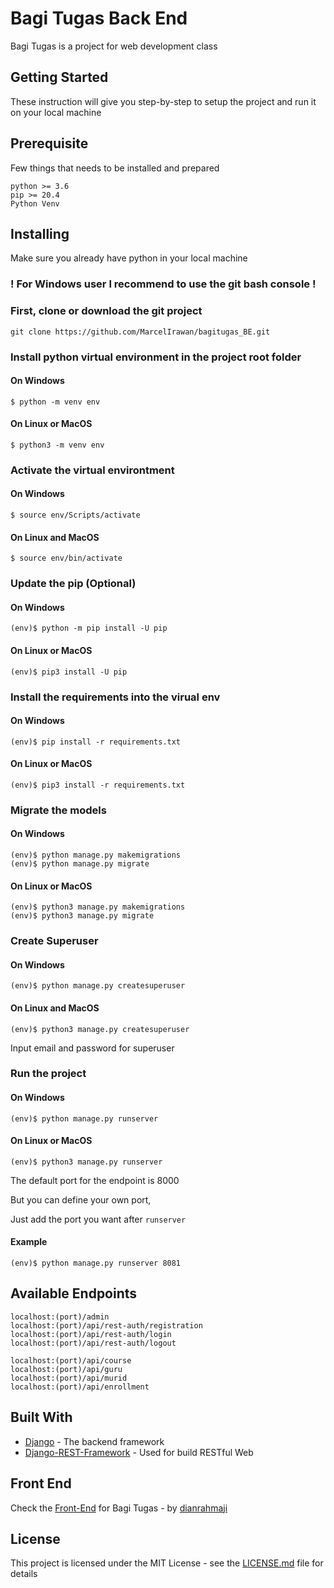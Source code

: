 # Bagi Tugas Back End

Bagi Tugas is a project for web development class

## Getting Started

These instruction will give you step-by-step to setup the project and run it on your local machine

## Prerequisite

Few things that needs to be installed and prepared

```
python >= 3.6
pip >= 20.4
Python Venv
```

## Installing

Make sure you already have python in your local machine

### ! For Windows user I recommend to use the git bash console !

### First, clone or download the git project

```
git clone https://github.com/MarcelIrawan/bagitugas_BE.git
```

### Install python virtual environment in the project root folder

#### On Windows
```
$ python -m venv env
```

#### On Linux or MacOS
```
$ python3 -m venv env
```

### Activate the virtual environtment

#### On Windows
```
$ source env/Scripts/activate
```

#### On Linux and MacOS
```
$ source env/bin/activate
```

### Update the pip (Optional)

#### On Windows
```
(env)$ python -m pip install -U pip
```

#### On Linux or MacOS
```
(env)$ pip3 install -U pip
```

### Install the requirements into the virual env

#### On Windows
```
(env)$ pip install -r requirements.txt
```

#### On Linux or MacOS
```
(env)$ pip3 install -r requirements.txt
```

### Migrate the models

#### On Windows
```
(env)$ python manage.py makemigrations
(env)$ python manage.py migrate
```

#### On Linux or MacOS
```
(env)$ python3 manage.py makemigrations
(env)$ python3 manage.py migrate
```

### Create Superuser

#### On Windows
```
(env)$ python manage.py createsuperuser
```

#### On Linux and MacOS
```
(env)$ python3 manage.py createsuperuser
```

Input email and password for superuser

### Run the project

#### On Windows
```
(env)$ python manage.py runserver
```

#### On Linux or MacOS
```
(env)$ python3 manage.py runserver
```

The default port for the endpoint is 8000

But you can define your own port,

Just add the port you want after ```runserver```

#### Example
```
(env)$ python manage.py runserver 8081
```

## Available Endpoints

```
localhost:(port)/admin
localhost:(port)/api/rest-auth/registration
localhost:(port)/api/rest-auth/login
localhost:(port)/api/rest-auth/logout
```

```
localhost:(port)/api/course
localhost:(port)/api/guru
localhost:(port)/api/murid
localhost:(port)/api/enrollment
```

## Built With

* [Django](djangoproject.com) - The backend framework
* [Django-REST-Framework](django-rest-framework.org) - Used for build RESTful Web

## Front End

Check the [Front-End](https://github.com/dianrahmaji/bagitugas-frontend) for Bagi Tugas - by [dianrahmaji](https://github.com/dianrahmaji)

## License

This project is licensed under the MIT License - see the [LICENSE.md](LICENSE) file for details